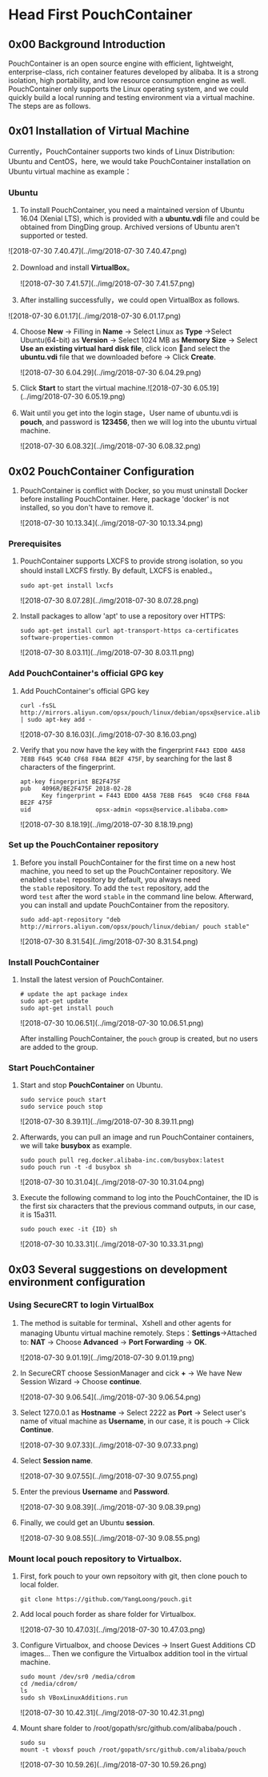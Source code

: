 # Head First PouchContainer

## 0x00 Background Introduction

PouchContainer is an open source engine with efficient, lightweight, enterprise-class, rich container features developed by alibaba. It is a strong isolation, high portability, and low resource consumption engine as well. PouchContainer only supports the Linux operating system, and we could quickly build a local running and testing environment via a virtual machine. The steps are as follows.

## 0x01 Installation of Virtual Machine 

Currently，PouchContainer supports two kinds of Linux Distribution: Ubuntu and CentOS，here, we would take PouchContainer installation on Ubuntu virtual machine as example：

### **Ubuntu**

1. To install PouchContainer, you need a maintained version of Ubuntu 16.04 (Xenial LTS), which is provided with a **ubuntu.vdi** file and could be obtained from DingDing group. Archived versions of Ubuntu aren't supported or tested.

![2018-07-30 7.40.47](../img/2018-07-30 7.40.47.png)

2. Download and install **VirtualBox**。

   ![2018-07-30 7.41.57](../img/2018-07-30 7.41.57.png)

3. After installing successfully，we could open VirtualBox as follows.

![2018-07-30 6.01.17](../img/2018-07-30 6.01.17.png)

4. Choose **New** -> Filling in **Name** -> Select Linux as **Type** ->Select Ubuntu(64-bit) as **Version** -> Select 1024 MB as **Memory Size** -> Select **Use an existing virtual hard disk file**, click icon 📁and select the **ubuntu.vdi** file that we downloaded before -> Click **Create**.

   ![2018-07-30 6.04.29](../img/2018-07-30 6.04.29.png)

5. Click **Start** to start the virtual machine.![2018-07-30 6.05.19](../img/2018-07-30 6.05.19.png)

6. Wait until you get into the login stage，User name of ubuntu.vdi is **pouch**, and password is **123456**, then we will log into the ubuntu virtual machine.

   ![2018-07-30 6.08.32](../img/2018-07-30 6.08.32.png)

## 0x02 PouchContainer Configuration

1. PouchContainer is conflict with Docker, so you must uninstall Docker before installing PouchContainer. Here, package 'docker' is not installed, so you don't have to remove it.

   ![2018-07-30 10.13.34](../img/2018-07-30 10.13.34.png)

### Prerequisites

1. PouchContainer supports LXCFS to provide strong isolation, so you should install LXCFS firstly. By default, LXCFS is enabled.。

    ```shell
    sudo apt-get install lxcfs
    ```

    ![2018-07-30 8.07.28](../img/2018-07-30 8.07.28.png)

2. Install packages to allow 'apt' to use a repository over HTTPS:

   ```shell
   sudo apt-get install curl apt-transport-https ca-certificates software-properties-common
   ```

   ![2018-07-30 8.03.11](../img/2018-07-30 8.03.11.png)

### Add PouchContainer's official GPG key

1. Add PouchContainer's official GPG key

   ```shell
   curl -fsSL http://mirrors.aliyun.com/opsx/pouch/linux/debian/opsx@service.alibaba.com.gpg.key | sudo apt-key add -
   ```

   ![2018-07-30 8.16.03](../img/2018-07-30 8.16.03.png)

2. Verify that you now have the key with the fingerprint `F443 EDD0 4A58 7E8B F645 9C40 CF68 F84A BE2F 475F`, by searching for the last 8 characters of the fingerprint.

   ```shell
   apt-key fingerprint BE2F475F
   pub   4096R/BE2F475F 2018-02-28
         Key fingerprint = F443 EDD0 4A58 7E8B F645  9C40 CF68 F84A BE2F 475F
   uid                  opsx-admin <opsx@service.alibaba.com>
   ```
   ![2018-07-30 8.18.19](../img/2018-07-30 8.18.19.png)

### Set up the PouchContainer repository

   1. Before you install PouchContainer for the first time on a new host machine, you need to set up the PouchContainer repository. We enabled `stabel` repository by default, you always need the `stable` repository. To add the `test` repository, add the word `test` after the word `stable` in the command line below. Afterward, you can install and update PouchContainer from the repository.

       ```shell
       sudo add-apt-repository "deb http://mirrors.aliyun.com/opsx/pouch/linux/debian/ pouch stable"
       ```

       ![2018-07-30 8.31.54](../img/2018-07-30 8.31.54.png)


### Install PouchContainer

1. Install the latest version of PouchContainer. 

   ```shell
   # update the apt package index
   sudo apt-get update
   sudo apt-get install pouch
   ```

   ![2018-07-30 10.06.51](../img/2018-07-30 10.06.51.png)

   After installing PouchContainer, the `pouch` group is created, but no users are added to the group.

### Start PouchContainer

1. Start and stop **PouchContainer** on Ubuntu.

   ```shell
   sudo service pouch start
   sudo service pouch stop
   ```

   ![2018-07-30 8.39.11](../img/2018-07-30 8.39.11.png)

2. Afterwards, you can pull an image and run PouchContainer containers, we will take **busybox** as example.

   ```shell
   sudo pouch pull reg.docker.alibaba-inc.com/busybox:latest
   sudo pouch run -t -d busybox sh
   ```

   ![2018-07-30 10.31.04](../img/2018-07-30 10.31.04.png)

3. Execute the following command to log into the PouchContainer, the ID is the first six characters that the previous command outputs, in our case, it is 15a311.

   ```shell
   sudo pouch exec -it {ID} sh
   ```

   ![2018-07-30 10.33.31](../img/2018-07-30 10.33.31.png)

## 0x03 Several suggestions on development environment configuration

### Using SecureCRT to login VirtualBox

1. The method is suitable for terminal、Xshell and other agents for managing Ubuntu virtual machine remotely. Steps：**Settings**->Attached to: **NAT** -> Choose **Advanced** -> **Port Forwarding** -> **OK**.

   ![2018-07-30 9.01.19](../img/2018-07-30 9.01.19.png)

2. In SecureCRT choose SessionManager and cick **+** -> We have New Session Wizard -> Choose **continue**.

   ![2018-07-30 9.06.54](../img/2018-07-30 9.06.54.png)

3. Select 127.0.0.1 as **Hostname** -> Select 2222 as **Port** -> Select user's name of vitual machine as **Username**, in our case, it is pouch -> Click **Continue**.

   ![2018-07-30 9.07.33](../img/2018-07-30 9.07.33.png)

4. Select **Session name**.

   ![2018-07-30 9.07.55](../img/2018-07-30 9.07.55.png)

5. Enter the previous **Username** and **Password**.

   ![2018-07-30 9.08.39](../img/2018-07-30 9.08.39.png)

6. Finally, we could get an Ubuntu **session**.

   ![2018-07-30 9.08.55](../img/2018-07-30 9.08.55.png)

### Mount local pouch repository to Virtualbox.

1. First, fork pouch to your own repsoitory with git, then clone pouch to local folder.

   ```shell
   git clone https://github.com/YangLoong/pouch.git
   ```

2. Add local pouch forder as share folder for Virtualbox.

   ![2018-07-30 10.47.03](../img/2018-07-30 10.47.03.png)

3. Configure Virtualbox, and choose Devices -> Insert Guest Additions CD images... Then we configure the Virtualbox addition tool in the virtual machine.

   ```shell
   sudo mount /dev/sr0 /media/cdrom
   cd /media/cdrom/
   ls
   sudo sh VBoxLinuxAdditions.run
   ```

   ![2018-07-30 10.42.31](../img/2018-07-30 10.42.31.png)

4. Mount share folder to /root/gopath/src/github.com/alibaba/pouch .

   ```shell
   sudo su
   mount -t vboxsf pouch /root/gopath/src/github.com/alibaba/pouch
   ```

   ![2018-07-30 10.59.26](../img/2018-07-30 10.59.26.png)